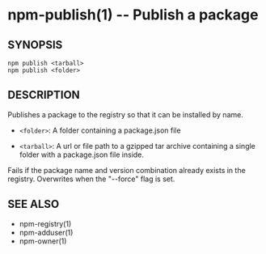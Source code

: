 npm-publish(1) -- Publish a package
===================================


## SYNOPSIS

    npm publish <tarball>
    npm publish <folder>

## DESCRIPTION

Publishes a package to the registry so that it can be installed by name.

* `<folder>`:
  A folder containing a package.json file

* `<tarball>`:
  A url or file path to a gzipped tar archive containing a single folder
  with a package.json file inside.

Fails if the package name and version combination already exists in
the registry.  Overwrites when the "--force" flag is set.

## SEE ALSO

* npm-registry(1)
* npm-adduser(1)
* npm-owner(1)
